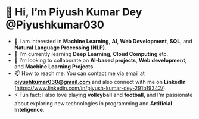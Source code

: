 # 👋 Hi, I’m Piyush Kumar Dey @Piyushkumar030 

- 👀 I am interested in **Machine Learning**, **AI**, **Web Development**, **SQL**, and **Natural Language Processing (NLP)**.
- 🌱 I’m currently learning **Deep Learning**, **Cloud Computing** etc.  
- 💞️ I’m looking to collaborate on **AI-based projects**, **Web development**, and **Machine Learning Projects**.
- 📫 How to reach me: You can contact me via email at **piyushkumar030@gmail.com** and also connect with me on **LinkedIn** (https://www.linkedin.com/in/piyush-kumar-dey-291b19342/).
- ⚡ Fun fact: I also love playing **volleyball** and **football**, and I’m passionate about exploring new technologies in programming and **Artificial** **Inteligence**.

<!---
Piyushkumar030/Piyushkumar030 is a ✨ special ✨ repository because its `README.md` (this file) appears on your GitHub profile.
You can click the Preview link to take a look at your changes.
--->
